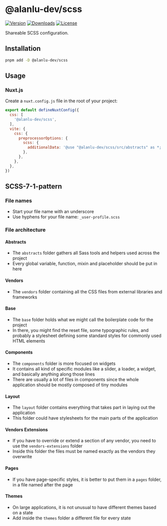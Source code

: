 # @alanlu-dev/scss

<p>
 <a href="https://github.com/alanlu-dev/web-kit/blob/main/packages/scss/CHANGELOG.md"><img src="https://img.shields.io/github/v/release/alanlu-dev/web-kit?filter=@alanlu-dev/scss%2A&style=flat" alt="Version"></a>
 <a href="https://www.npmjs.com/package/@alanlu-dev/scss"><img src="https://img.shields.io/npm/dm/@alanlu-dev/scss" alt="Downloads"></a>
 <a href="https://github.com/alanlu-dev/web-kit/blob/main/LICENSE"><img src="https://img.shields.io/github/license/alanlu-dev/web-kit?style=flat" alt="License"></a>
</p>

Shareable SCSS configuration.

## Installation

```bash
pnpm add -D @alanlu-dev/scss
```

## Usage

### Nuxt.js

Create a `nuxt.config.js` file in the root of your project:

```js
export default defineNuxtConfig({
  css: [
    '@alanlu-dev/scss',
  ],
  vite: {
    css: {
      preprocessorOptions: {
        scss: {
          additionalData: '@use "@alanlu-dev/scss/src/abstracts" as *;',
        },
      },
    },
  },
})
```

## SCSS-7-1-pattern

### File names

* Start your file name with an underscore
* Use hyphens for your file name: `_user-profile.scss`

### File architecture

#### Abstracts

* The `abstracts` folder gathers all Sass tools and helpers used across the project
* Every global variable, function, mixin and placeholder should be put in here

#### Vendors

* The `vendors` folder containing all the CSS files from external libraries and frameworks

#### Base

* The `base` folder holds what we might call the boilerplate code for the project
* In there, you might find the reset file, some typographic rules, and probably a stylesheet defining some standard styles for commonly used HTML elements

#### Components

* The `components` folder is more focused on widgets
* It contains all kind of specific modules like a slider, a loader, a widget, and basically anything along those lines
* There are usually a lot of files in components since the whole application should be mostly composed of tiny modules

#### Layout

* The `layout` folder contains everything that takes part in laying out the application
* This folder could have stylesheets for the main parts of the application

#### Vendors Extensions

* If you have to override or extend a section of any vendor, you need to use the `vendors-extensions` folder
* Inside this folder the files must be named exactly as the vendors they overwrite

#### Pages

* If you have page-specific styles, it is better to put them in a `pages` folder, in a file named after the page

#### Themes

* On large applications, it is not unusual to have different themes based on a state
* Add inside the `themes` folder a different file for every state
